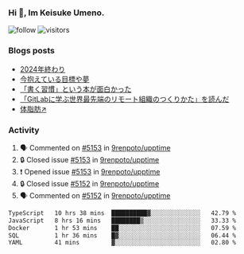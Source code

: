 ### Hi 👋, Im Keisuke Umeno.

<!--
**9renpoto/9renpoto** is a ✨ _special_ ✨ repository because its `README.md` (this file) appears on your GitHub profile.

Here are some ideas to get you started:

- 🔭 I’m currently working on ...
- 🌱 I’m currently learning ...
- 👯 I’m looking to collaborate on ...
- 🤔 I’m looking for help with ...
- 💬 Ask me about ...
- 📫 How to reach me: ...
- 😄 Pronouns: ...
- ⚡ Fun fact: ...
-->

![follow](https://img.shields.io/github/followers/9renpoto?label=Follow&style=social)
![visitors](https://komarev.com/ghpvc/?username=9renpoto&label=Profile%20views&color=0e75b6&style=flat)

### Blogs posts

<!-- BLOG-POST-LIST:START -->
- [2024年終わり](https://9renpoto.win/entry/2024/12/31/2024-end)
- [今抱えている目標や夢](https://9renpoto.win/entry/2024/12/02/objective)
- [「書く習慣」という本が面白かった](https://9renpoto.win/entry/2024/11/11/leave_a_feeling_sad)
- [「GitLabに学ぶ世界最先端のリモート組織のつくりかた」を読んだ](https://9renpoto.win/entry/2024/09/10/remote_organization)
- [体脂肪↗](https://9renpoto.win/entry/2024/08/12/gaining_fat)
<!-- BLOG-POST-LIST:END -->

### Activity

<!--START_SECTION:activity-->
1. 🗣 Commented on [#5153](https://github.com/9renpoto/upptime/issues/5153#issuecomment-2605852786) in [9renpoto/upptime](https://github.com/9renpoto/upptime)
2. 🔒 Closed issue [#5153](https://github.com/9renpoto/upptime/issues/5153) in [9renpoto/upptime](https://github.com/9renpoto/upptime)
3. ❗ Opened issue [#5153](https://github.com/9renpoto/upptime/issues/5153) in [9renpoto/upptime](https://github.com/9renpoto/upptime)
4. 🔒 Closed issue [#5152](https://github.com/9renpoto/upptime/issues/5152) in [9renpoto/upptime](https://github.com/9renpoto/upptime)
5. 🗣 Commented on [#5152](https://github.com/9renpoto/upptime/issues/5152#issuecomment-2603650645) in [9renpoto/upptime](https://github.com/9renpoto/upptime)
<!--END_SECTION:activity-->

<!--START_SECTION:waka-->

```txt
TypeScript   10 hrs 38 mins  ██████████▓░░░░░░░░░░░░░░   42.79 %
JavaScript   8 hrs 16 mins   ████████▒░░░░░░░░░░░░░░░░   33.33 %
Docker       1 hr 53 mins    ██░░░░░░░░░░░░░░░░░░░░░░░   07.59 %
SQL          1 hr 36 mins    █▓░░░░░░░░░░░░░░░░░░░░░░░   06.44 %
YAML         41 mins         ▓░░░░░░░░░░░░░░░░░░░░░░░░   02.80 %
```

<!--END_SECTION:waka-->
